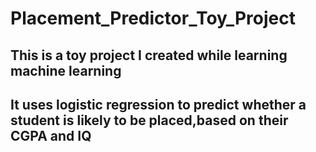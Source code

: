 # Placement_Predictor_Toy_Project
## This is a toy project I created while learning machine learning
## It uses logistic regression to predict whether a student is likely to be placed,based on their CGPA and IQ
